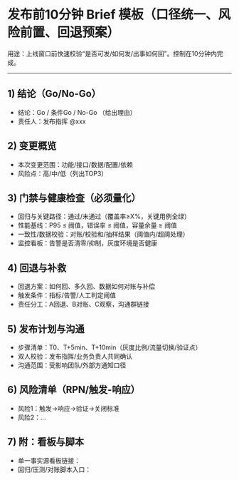 # 发布前10分钟 Brief 模板（口径统一、风险前置、回退预案）

用途：上线窗口前快速校验“是否可发/如何发/出事如何回”。控制在10分钟内完成。

---

## 1) 结论（Go/No-Go）
- 结论：Go / 条件Go / No-Go （给出理由）
- 责任人：发布指挥 @xxx

## 2) 变更概览
- 本次变更范围：功能/接口/数据/配置/依赖
- 风险点：高/中/低（列出TOP3）

## 3) 门禁与健康检查（必须量化）
- 回归与关键路径：通过/未通过（覆盖率≥X%，关键用例全绿）
- 性能基线：P95 ≤ 阈值，错误率 ≤ 阈值，容量余量 ≥ 阈值
- 一致性/数据校验：对账/校验和/抽样结果（阈值内/超阈处理）
- 监控看板：告警是否清零/抑制，灰度环境是否健康

## 4) 回退与补救
- 回退方案：如何回、多久回、数据如何对账与补偿
- 触发条件：指标/告警/人工判定阈值
- 责任分工：A回退、B对账、C观察，沟通群链接

## 5) 发布计划与沟通
- 步骤清单：T0、T+5min、T+10min（灰度比例/流量切换/验证点）
- 双人校验：发布指挥/业务负责人共同确认
- 沟通范围：受影响团队/外部方通知口径

## 6) 风险清单（RPN/触发-响应）
- 风险1：触发→响应→验证→关闭标准
- 风险2：...

## 7) 附：看板与脚本
- 单一事实源看板链接：
- 回归/压测/对账脚本入口：

